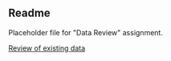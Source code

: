 ## Readme

Placeholder file for "Data Review" assignment.

[Review of existing data](data-review.md)
